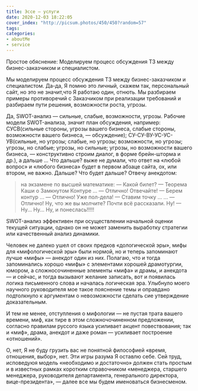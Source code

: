 ```yaml
---
title: Эссе — услуги
date: 2020-12-03 18:22:05
cover_index: "http://picsum.photos/450/450?random=57"
tags:
categories:
- aboutMe
- service
---
```


Простое обяснение: Моделируем процесс обсуждения ТЗ между бизнес-заказчиком и специалистом.  

<!-- more -->

Мы моделируем процесс обсуждения ТЗ между бизнес-заказчиком и специалистом. Да-да, Я помню это личный, скажем так, персональный сайт, но это не значит,что Я работаю один, отнють. Мы разбираем примеры противоречий с Заказчиком при реализации требований и разбираем пути решения, возможности роста, угрозы.

Да, SWOT-анализ — сильные, слабые, возможности, угрозы. Рабочие модели SWOT-анализа, значит план обсуждения, например: СУСВ(сильные стороны, угрозы вашего бизнеса, слабые стороны, возможности вашего бизнеса, — обсуждение); СУ-СУ-ВУ-УС-УС-УВ(сильные, но угрозы; слабые, но угрозы; возможности, но угрозы; угрозы, но слабые; угрозы, но сильные; угрозы, но возможности вашего бизнеса, — конструктивно строим диалог, в форме брейн-шторма и др.), а дальше ... Что дальше? выже не думали, что ответ на «любой вопрос» и «любого бизнеса» будет в первом абзаце сайта, ох, или втором, не важно. Дальше? Что будет дальше? Отвечу анекдотом: 

> на экзамене по высшей математике: — Какой билет? — Теорема Каши о Замкнутом Контуре ... — Отлично! Отвечайте! — Берем контур ... — Отлично! Уже пол-дела! — Ставим точку ... ... — Отлично! Ну, что же вы молчите? Почти всё рассказали. Ну! — Ну... Ну... Ну, и понеслась!!!!!

SWOT-анализ эффективен при осуществлении начальной оценки текущей ситуации, однако он не может заменить выработку стратегии или качественный анализ динамики.

Человек не далеко ушел от своих предков «дологической эры», мифы для «мифологической эры» были нормой, но и теперь запоминают лучше «мифы» — анекдот один из них. Полагаю, что и тогда запоминались хорошо «мифы» с элементами хорошей драмотургии, юмором, а сложносочиненные элементы «мифа» и драмы, и анекдота — и сейчас, и тогда вызывают желание записать, вот и появилась логика письменного слова и началась логическая эра. Улыбнуло моего научного руководителя мое такое пояснение темы и оправдано подтолкнуло к аргументам о невозможности сделать сие утверждение доказательным.

И тем не менее, отступления о мифологии — не пустая трата вашего времени, миф, как тире в этом сложночочиненном предложении, согласно правилам руссого языка усиливает акцент повествования; так и «миф», драма, анекдот и даже роман — усиливает построение «отношений».

О, нет, Я не буду грузить вас не понятной философией «время, отношения, выбор», нет. Эти игры разума Я оставлю себе. Сей труд, исповедуюя модель «необходимо и достаточно» должен стать простым и в известных рамках коротким справочником «менеджера, старшего менеджера, руководителя департамента, генерального директора, вице-президента», — далее все мы будем именоваться бизнесменом.
